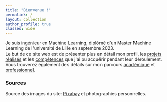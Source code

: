 ```yaml
---
title: "Bienvenue !"
permalink: /
layout: collection
author_profile: true
classes: wide
---
```


Je suis ingénieur en Machine Learning, diplômé d'un Master Machine Learning de l'université de Lille en septembre 2023.  
Le but de ce site web est de présenter plus en détail mon profil, les [projets réalisés](projects/) et les [compétences](skills/) que j'ai pu acquérir pendant leur déroulement.  
Vous trouverez également des détails sur mon parcours [académique](studies/) et [professionnel](experience/).  
   
### Sources
Source des images du site: [Pixabay](https://pixabay.com) et photographies personnelles.
